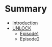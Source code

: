 # Summary

* [Introduction](README.md)
* [UNLOCK](chapter1.md)
   * [Episode1](episode1.md)
   * Episode2

